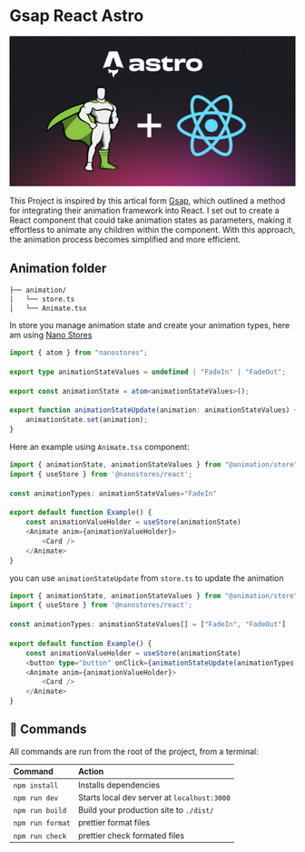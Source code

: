 # Gsap React Astro
![Banner](/public/asset/Banner.png)

This Project is inspired by this artical form [Gsap](https://greensock.com/react), which outlined a method for integrating their animation framework into React. I set out to create a React component that could take animation states as parameters, making it effortless to animate any children within the component. With this approach, the animation process becomes simplified and more efficient.

## Animation folder

```
├── animation/
│   └── store.ts
│   └── Animate.tsx

```

In store you manage animation state and create your animation types, here am using [Nano Stores](https://github.com/nanostores/nanostores)

```typescript
import { atom } from "nanostores";

export type animationStateValues = undefined | "FadeIn" | "FadeOut";

export const animationState = atom<animationStateValues>();

export function animationStateUpdate(animation: animationStateValues) {
	animationState.set(animation);
}
```

Here an example using `Animate.tsx` component:

```typescript
import { animationState, animationStateValues } from "@animation/store";
import { useStore } from '@nanostores/react';

const animationTypes: animationStateValues="FadeIn"

export default function Example() {
    const animationValueHolder = useStore(animationState)
    <Animate anim={animationValueHolder}>
        <Card />
    </Animate>
}
```

you can use `animationStateUpdate` from `store.ts` to update the animation

```typescript
import { animationState, animationStateValues } from "@animation/store";
import { useStore } from '@nanostores/react';

const animationTypes: animationStateValues[] = ["FadeIn", "FadeOut"]

export default function Example() {
    const animationValueHolder = useStore(animationState)
    <button type="button" onClick={animationStateUpdate(animationTypes[1])}/>
    <Animate anim={animationValueHolder}>
        <Card />
    </Animate>
}
```

## 🧞 Commands

All commands are run from the root of the project, from a terminal:

| Command          | Action                                      |
| :--------------- | :------------------------------------------ |
| `npm install`    | Installs dependencies                       |
| `npm run dev`    | Starts local dev server at `localhost:3000` |
| `npm run build`  | Build your production site to `./dist/`     |
| `npm run format` | prettier format files                       |
| `npm run check`  | prettier check formated files               |
